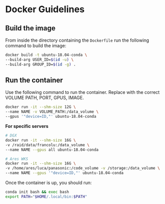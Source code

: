 # Docker Guidelines

## Build the image

From inside the directory containing the `Dockerfile` run the following command to build the image:

```sh
docker build -t ubuntu-18.04-conda \
--build-arg USER_ID=$(id -u) \
--build-arg GROUP_ID=$(id -g) .
```

## Run the container

Use the following command to run the container. Replace with the correct VOLUME PATH, PORT, GPUS, IMAGE.

```sh
docker run -it --shm-size 12G \
--name NAME -v VOLUME_PATH:/data_volume \
--gpus '"device=ID,"' ubuntu-18.04-conda
```

**For specific servers**

```sh
# DGX
docker run -it --shm-size 16G \
-v /raid/data/francolu:/data_volume \
--name NAME --gpus all ubuntu-18.04-conda
```

```sh
# Ares WKS
docker run -it --shm-size 16G \
-v /home/ares/luca/panasonic:/code_volume -v /storage:/data_volume \
--name NAME --gpus '"device=ID,"' ubuntu-18.04-conda
```

Once the container is up, you should run:

```sh
conda init bash && exec bash
export PATH="$HOME/.local/bin:$PATH"

```
